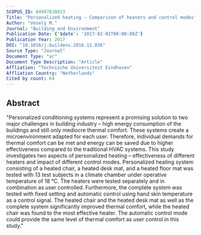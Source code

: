 ```yaml
---
SCOPUS_ID: 84997830823
Title: "Personalized heating – Comparison of heaters and control modes"
Author: "Veselý M."
Journal: "Building and Environment"
Publication Date: {'$date': '2017-02-01T00:00:00Z'}
Publication Year: 2017
DOI: "10.1016/j.buildenv.2016.11.036"
Source Type: "Journal"
Document Type: "ar"
Document Type Description: "Article"
Affliation: "Technische Universiteit Eindhoven"
Affliation Country: "Netherlands"
Cited by count: 64
---
```


## Abstract
"Personalized conditioning systems represent a promising solution to two major challenges in building industry – high energy consumption of the buildings and still only mediocre thermal comfort. These systems create a microenvironment adapted for each user. Therefore, individual demands for thermal comfort can be met and energy can be saved due to higher effectiveness compared to the traditional HVAC systems. This study investigates two aspects of personalized heating – effectiveness of different heaters and impact of different control modes. Personalized heating system consisting of a heated chair, a heated desk mat, and a heated floor mat was tested with 13 test subjects in a climate chamber under operative temperature of 18 °C. The heaters were tested separately and in combination as user controlled. Furthermore, the complete system was tested with fixed setting and automatic control using hand skin temperature as a control signal. The heated chair and the heated desk mat as well as the complete system significantly improved thermal comfort, while the heated chair was found to the most effective heater. The automatic control mode could provide the same level of thermal comfort as user control in this study."
